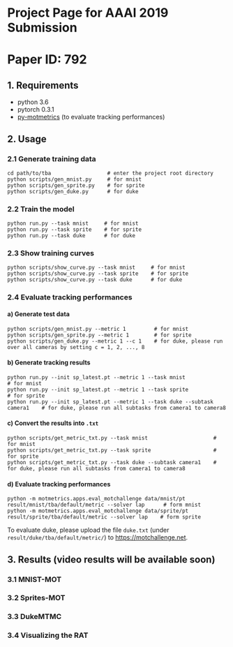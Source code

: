 # Project Page for AAAI 2019 Submission 
# Paper ID: 792


## 1. Requirements
- python 3.6
- pytorch 0.3.1
- [py-motmetrics](https://github.com/cheind/py-motmetrics) (to evaluate tracking performances)



## 2. Usage


### 2.1 Generate training data

```
cd path/to/tba                  # enter the project root directory
python scripts/gen_mnist.py     # for mnist
python scripts/gen_sprite.py    # for sprite
python scripts/gen_duke.py      # for duke
```


### 2.2 Train the model


```
python run.py --task mnist     # for mnist
python run.py --task sprite    # for sprite
python run.py --task duke      # for duke
```


### 2.3 Show training curves


```
python scripts/show_curve.py --task mnist     # for mnist
python scripts/show_curve.py --task sprite    # for sprite
python scripts/show_curve.py --task duke      # for duke
```


### 2.4 Evaluate tracking performances

#### a) Generate test data
```
python scripts/gen_mnist.py --metric 1         # for mnist
python scripts/gen_sprite.py --metric 1        # for sprite
python scripts/gen_duke.py --metric 1 --c 1    # for duke, please run over all cameras by setting c = 1, 2, ..., 8
```

#### b) Generate tracking results
```
python run.py --init sp_latest.pt --metric 1 --task mnist                     # for mnist
python run.py --init sp_latest.pt --metric 1 --task sprite                    # for sprite
python run.py --init sp_latest.pt --metric 1 --task duke --subtask camera1    # for duke, please run all subtasks from camera1 to camera8
```

#### c) Convert the results into `.txt`
```
python scripts/get_metric_txt.py --task mnist                     # for mnist
python scripts/get_metric_txt.py --task sprite                    # for sprite
python scripts/get_metric_txt.py --task duke --subtask camera1    # for duke, please run all subtasks from camera1 to camera8
```

#### d) Evaluate tracking performances
```
python -m motmetrics.apps.eval_motchallenge data/mnist/pt result/mnist/tba/default/metric --solver lap      # form mnist
python -m motmetrics.apps.eval_motchallenge data/sprite/pt result/sprite/tba/default/metric --solver lap    # form sprite
```

To evaluate duke, please upload the file `duke.txt` (under `result/duke/tba/default/metric/`) to https://motchallenge.net.




## 3. Results (video results will be available soon)


### 3.1 MNIST-MOT


### 3.2 Sprites-MOT


### 3.3 DukeMTMC


### 3.4 Visualizing the RAT

